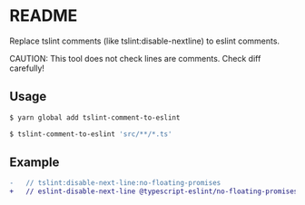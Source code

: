# README
Replace tslint comments (like tslint:disable-nextline) to eslint comments.

CAUTION: This tool does not check lines are comments. Check diff carefully!

## Usage
```sh
$ yarn global add tslint-comment-to-eslint
```

```sh
$ tslint-comment-to-eslint 'src/**/*.ts'
```

## Example
```diff
-   // tslint:disable-next-line:no-floating-promises
+   // eslint-disable-next-line @typescript-eslint/no-floating-promises
```
